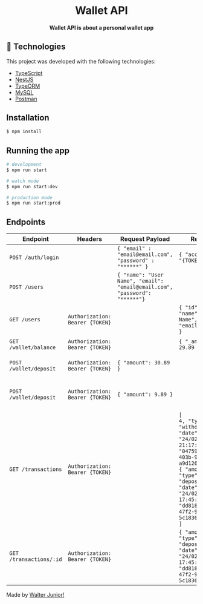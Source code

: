 <h1 align="center">
    Wallet API
</h1>

<h4 align="center">
  Wallet API is about a personal wallet app
</h4>

## :rocket: Technologies

This project was developed with the following technologies:

-  [TypeScript](https://www.typescriptlang.org/)
-  [NestJS](https://nestjs.com/)
-  [TypeORM](https://typeorm.io/#/)
-  [MySQL](https://www.mysql.com/)
-  [Postman](https://www.postman.com/)

## Installation

```bash
$ npm install
```

## Running the app

```bash
# development
$ npm run start

# watch mode
$ npm run start:dev

# production mode
$ npm run start:prod
```
## Endpoints
| Endpoint 	| Headers 	| Request Payload 	| Response 	| StatusCode 	| Description 	|
|---	|---	|---	|---	|---	|---	|
| ```POST /auth/login``` 	|  	| ``` { "email" : "email@email.com", "password" : "******" } ``` 	| ``` { "access_token": "{TOKEN}" } ``` 	| 201 	| Login user 	|
| ```POST /users``` 	|  	| ``` { "name": "User Name", "email": "email@email.com", "password": "******"} ``` 	|  	| 201 	| Create a new User 	|
| ```GET /users``` 	| ```Authorization: Bearer {TOKEN}``` 	|  	| ``` { "id": 1, "name": "User Name", "email": "email@email.com" } ``` 	| 200 	| Get data about logged user 	|
| ```GET /wallet/balance``` 	| ```Authorization: Bearer {TOKEN}``` 	|  	| ``` { "_amount": 29.89 } ``` 	| 200 	| Get wallet amount 	|
| ```POST /wallet/deposit``` 	| ```Authorization: Bearer {TOKEN}``` 	| ``` { "amount": 30.89 } ``` 	|  	| 201 	| Add amount value in wallet 	|
| ```POST /wallet/deposit``` 	| ```Authorization: Bearer {TOKEN}``` 	| ``` { "amount": 9.89 } ``` 	|  	| 201 	| Remove amount value from wallet 	|
| ```GET /transactions``` 	| ```Authorization: Bearer {TOKEN}``` 	|  	| ``` [     { "amount": 4, "type": "withdraw", "date": "24/02/2022 21:17:48", "id": "04759b2d-a311-403b-9f13-a9d12698eaa7" },     { "amount": 34, "type": "deposit", "date": "24/02/2022 17:45:56", "id": "dd8185b3-fafc-47f2-9863-5c1836fd9fc8" }, ] ``` 	| 200 	| Get user's transactions list 	|
| ```GET /transactions/:id``` 	| ```Authorization: Bearer {TOKEN}``` 	|  	| ``` { "amount": 34, "type": "deposit", "date": "24/02/2022 17:45:56", "id": "dd8185b3-fafc-47f2-9863-5c1836fd9fc8" } ``` 	| 200 	| Get transaction info by id 	|

Made by [Walter Junior!](https://www.linkedin.com/in/walter-paes/)
